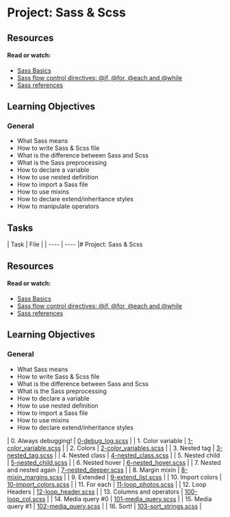 # Project: Sass & Scss

## Resources

#### Read or watch:

- [Sass Basics](https://intranet.alxswe.com/rltoken/kLRkCzW0Yvkj0H6u0AxBVg)
- [Sass flow control directives: @if, @for, @each and @while](https://intranet.alxswe.com/rltoken/yQhZfQxQtH5dUc3iiTfjMQ)
- [Sass references](https://intranet.alxswe.com/rltoken/Pq23qrLxlxGpiintmVQ4zg)

## Learning Objectives

### General

- What Sass means
- How to write Sass &amp; Scss file
- What is the difference between Sass and Scss
- What is the Sass preprocessing
- How to declare a variable
- How to use nested definition
- How to import a Sass file
- How to use mixins
- How to declare extend/inheritance styles
- How to manipulate operators

## Tasks

| Task | File |
| ---- | ---- |# Project: Sass & Scss

## Resources

#### Read or watch:

- [Sass Basics](https://intranet.alxswe.com/rltoken/kLRkCzW0Yvkj0H6u0AxBVg)
- [Sass flow control directives: @if, @for, @each and @while](https://intranet.alxswe.com/rltoken/yQhZfQxQtH5dUc3iiTfjMQ)
- [Sass references](https://intranet.alxswe.com/rltoken/Pq23qrLxlxGpiintmVQ4zg)

## Learning Objectives

### General

- What Sass means
- How to write Sass &amp; Scss file
- What is the difference between Sass and Scss
- What is the Sass preprocessing
- How to declare a variable
- How to use nested definition
- How to import a Sass file
- How to use mixins
- How to declare extend/inheritance styles

| 0. Always debugging! | [0-debug_log.scss](./0-debug_log.scss) |
| 1. Color variable | [1-color_variable.scss](./1-color_variable.scss) |
| 2. Colors | [2-color_variables.scss](./2-color_variables.scss) |
| 3. Nested tag | [3-nested_tag.scss](./3-nested_tag.scss) |
| 4. Nested class | [4-nested_class.scss](./4-nested_class.scss) |
| 5. Nested child | [5-nested_child.scss](./5-nested_child.scss) |
| 6. Nested hover | [6-nested_hover.scss](./6-nested_hover.scss) |
| 7. Nested and nested again | [7-nested_deeper.scss](./7-nested_deeper.scss) |
| 8. Margin mixin | [8-mixin_margins.scss](./8-mixin_margins.scss) |
| 9. Extended | [9-extend_list.scss](./9-extend_list.scss) |
| 10. Import colors | [10-import_colors.scss](./10-import_colors.scss) |
| 11. For each | [11-loop_photos.scss](./11-loop_photos.scss) |
| 12. Loop Headers | [12-loop_header.scss](./12-loop_header.scss) |
| 13. Columns and operators | [100-loop_col.scss](./100-loop_col.scss) |
| 14. Media query #0 | [101-media_query.scss](./101-media_query.scss) |
| 15. Media query #1 | [102-media_query.scss](./102-media_query.scss) |
| 16. Sort! | [103-sort_strings.scss](./103-sort_strings.scss) |
